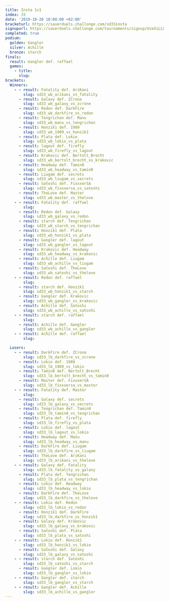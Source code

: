 ```yaml
---
title: Insta 1v1
index: 33
date: '2019-10-20 18:00:00 +02:00'
bracketurl: https://sauerduels.challonge.com/sd33insta
signupurl: https://sauerduels.challonge.com/tournaments/signup/UzeXiLLQ8p
completed: true
podium:
  golden: Gangler
  silver: Achille
  bronze: starch
finals:
  result: Gangler def. raffael
  games:
    - title: 
      slug: 
brackets:
  Winners:
    - - result: Fatality def. AriKani
        slug: sd33_wb_arikani_vs_fatality
      - result: Galaxy def. ZCrone
        slug: sd33_wb_galaxy_vs_zcrone
      - result: Redon def. DarkFire
        slug: sd33_wb_darkfire_vs_redon
      - result: Tengrichan def. Manu
        slug: sd33_wb_manu_vs_tengrichan
      - result: Honzik1 def. 1989
        slug: sd33_wb_1989_vs_honzik1
      - result: Plata def. Lokio
        slug: sd33_wb_lokio_vs_plata
      - result: lagout def. firefly
        slug: sd33_wb_firefly_vs_lagout
      - result: Krakovic def. Bertolt_Brecht
        slug: sd33_wb_bertolt_brecht_vs_krakovic
      - result: Headway def. Tamin0
        slug: sd33_wb_headway_vs_tamin0
      - result: Liugam def. secrets
        slug: sd33_wb_liugam_vs_secrets
      - result: Satoshi def. FixxxerSA
        slug: sd33_wb_fixxxersa_vs_satoshi
      - result: TheLove def. Master
        slug: sd33_wb_master_vs_thelove
    - - result: Fatality def. raffael
        slug: 
      - result: Redon def. Galaxy
        slug: sd33_wb_galaxy_vs_redon
      - result: starch def. Tengrichan
        slug: sd33_wb_starch_vs_tengrichan
      - result: Honzik1 def. Plata
        slug: sd33_wb_honzik1_vs_plata
      - result: Gangler def. lagout
        slug: sd33_wb_gangler_vs_lagout
      - result: Krakovic def. Headway
        slug: sd33_wb_headway_vs_krakovic
      - result: Achille def. Liugam
        slug: sd33_wb_achille_vs_liugam
      - result: Satoshi def. TheLove
        slug: sd33_wb_satoshi_vs_thelove
    - - result: Redon def. raffael
        slug: 
      - result: starch def. Honzik1
        slug: sd33_wb_honzik1_vs_starch
      - result: Gangler def. Krakovic
        slug: sd33_wb_gangler_vs_krakovic
      - result: Achille def. Satoshi
        slug: sd33_wb_achille_vs_satoshi
    - - result: starch def. raffael
        slug: 
      - result: Achille def. Gangler
        slug: sd33_wb_achille_vs_gangler
    - - result: Achille def. raffael
        slug: 

  Losers:
    - - result: DarkFire def. ZCrone
        slug: sd33_lb_darkfire_vs_zcrone
      - result: Lokio def. 1989
        slug: sd33_lb_1989_vs_lokio
      - result: Tamin0 def. Bertolt_Brecht
        slug: sd33_lb_bertolt_brecht_vs_tamin0
      - result: Master def. FixxxerSA
        slug: sd33_lb_fixxxersa_vs_master
    - - result: Fatality def. Master
        slug: 
      - result: Galaxy def. secrets
        slug: sd33_lb_galaxy_vs_secrets
      - result: Tengrichan def. Tamin0
        slug: sd33_lb_tamin0_vs_tengrichan
      - result: Plata def. firefly
        slug: sd33_lb_firefly_vs_plata
      - result: Lokio def. lagout
        slug: sd33_lb_lagout_vs_lokio
      - result: Headway def. Manu
        slug: sd33_lb_headway_vs_manu
      - result: DarkFire def. Liugam
        slug: sd33_lb_darkfire_vs_liugam
      - result: TheLove def. AriKani
        slug: sd33_lb_arikani_vs_thelove
    - - result: Galaxy def. Fatality
        slug: sd33_lb_fatality_vs_galaxy
      - result: Plata def. Tengrichan
        slug: sd33_lb_plata_vs_tengrichan
      - result: Lokio def. Headway
        slug: sd33_lb_headway_vs_lokio
      - result: DarkFire def. TheLove
        slug: sd33_lb_darkfire_vs_thelove
    - - result: Lokio def. Redon
        slug: sd33_lb_lokio_vs_redon
      - result: Honzik1 def. DarkFire
        slug: sd33_lb_darkfire_vs_honzik1
      - result: Galaxy def. Krakovic
        slug: sd33_lb_galaxy_vs_krakovic
      - result: Satoshi def. Plata
        slug: sd33_lb_plata_vs_satoshi
    - - result: Lokio def. Honzik1
        slug: sd33_lb_honzik1_vs_lokio
      - result: Satoshi def. Galaxy
        slug: sd33_lb_galaxy_vs_satoshi
    - - result: starch def. Satoshi
        slug: sd33_lb_satoshi_vs_starch
      - result: Gangler def. Lokio
        slug: sd33_lb_gangler_vs_lokio
    - - result: Gangler def. starch
        slug: sd33_lb_gangler_vs_starch
    - - result: Gangler def. Achille
        slug: sd33_lb_achille_vs_gangler
---
```

